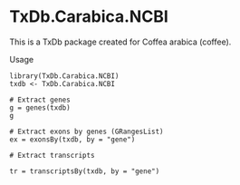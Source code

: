 # TxDb.Carabica.NCBI
This is a TxDb package created for Coffea arabica (coffee).  

Usage

```{r}
library(TxDb.Carabica.NCBI)
txdb <- TxDb.Carabica.NCBI

# Extract genes
g = genes(txdb)
g

# Extract exons by genes (GRangesList)
ex = exonsBy(txdb, by = "gene")

# Extract transcripts

tr = transcriptsBy(txdb, by = "gene")
```
